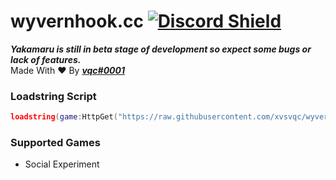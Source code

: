 # wyvernhook.cc [![Discord Shield](https://discordapp.com/api/guilds/976492806837239818/widget.png)](https://discord.gg/jdnKRVrqXV)

***Yakamaru is still in beta stage of development so expect some bugs or lack of features.***  
Made With ❤️ By ***[vqc#0001](https://discord.com/users/957552343266770954)***

### Loadstring Script
```lua
loadstring(game:HttpGet("https://raw.githubusercontent.com/xvsvqc/wyvernhook.cc/main/Script.lua"))()
```
### Supported Games
- Social Experiment
